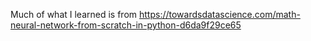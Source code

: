 Much of what I learned is from
https://towardsdatascience.com/math-neural-network-from-scratch-in-python-d6da9f29ce65
